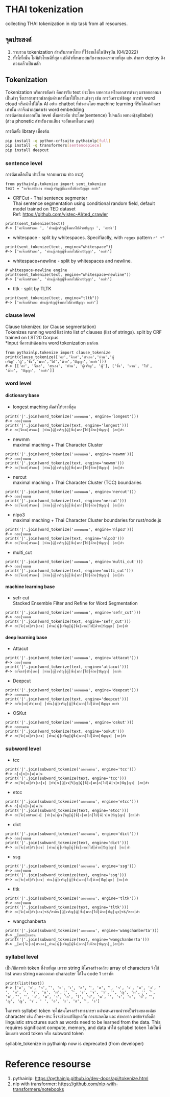 # THAI tokenization
collecting THAI tokenization in nlp task from all resourses.

## จุดประสงค์
1. รวบรวม tokenization สำหรับภาษาไทย ที่ใช้งานได้ในปัจจุบัน (04/2022)
2. ทั้งนี้ทั้งนั้น ไม่มีตัวไหนดีที่สุด แต่มีตัวที่เหมาะสมกับงานของเรามากที่สุด เช่น ถ้าการ deploy อิงความเร็วเป็นหลัก

## Tokenization
Tokenization หรือการตัดคำ คือการรับ text ประโยค บทความ หรือเอกสารต่างๆ มาซอยออกมาเป็นคำๆ ซึ่งเราสามารถนำกลุ่มคำเหล่านี้มาใช้ในงานต่างๆ เช่น การวิเคราะห์ข้อมูล การทำ word cloud หรือนำไปใช้ใน AI อย่าง chatbot ที่ทำงานโดย machine learning ที่รับได้แค่ตัวเลขเท่านั้น เราจึงนำกลุ่มคำเข้า word embedding  
การตัดคำแบ่งออกเป็น level ตั้งแต่ระดับ ประโยค(sentence) ไปจนถึง พยางค์(syllabel)  
(ส่วน phonetic สำหรับงานเสียง จะอัพเดทในอนาคต)  

การติดตั้ง library เบื้องต้น
```.bash
pip install -q python-crfsuite pythainlp[full]
pip install -q transformers[sentencepiece]
pip install deepcut
```

### sentence level
การตัดเหลือเป็น ประโยค จากบทความ ข่าว กระทู้  
```.python
from pythainlp.tokenize import sent_tokenize
text = "อะจ๊ะเอ๋ตัวเอง ท่านผู้เจริญผู้ซึ่งมากไปด้วยปัญญา อะฮ่า"
```
* CRFCut - Thai sentence segmenter  
Thai sentence segmentation using conditional random field, default model trained on TED dataset  
Ref: https://github.com/vistec-AI/ted_crawler
```.python
print(sent_tokenize(text)) 
#-> ['อะจ๊ะเอ๋ตัวเอง ', 'ท่านผู้เจริญผู้ซึ่งมากไปด้วยปัญญา ', 'อะฮ่า']
```
* whitespace - split by whitespaces. Specifiaclly, with `regex` pattern `r" +"`
```.python
print(sent_tokenize(text, engine="whitespace"))
#-> ['อะจ๊ะเอ๋ตัวเอง', 'ท่านผู้เจริญผู้ซึ่งมากไปด้วยปัญญา', 'อะฮ่า']
```
* whitespace+newline - split by whitespaces and newline.
```.python
# whitespace+newline engine
print(sent_tokenize(text, engine="whitespace+newline"))
#-> ['อะจ๊ะเอ๋ตัวเอง', 'ท่านผู้เจริญผู้ซึ่งมากไปด้วยปัญญา', 'อะฮ่า']
```
* tltk - split by TLTK
```.python
print(sent_tokenize(text, engine="tltk"))
#-> ['อะจ๊ะเอ๋ตัวเอง ท่านผู้เจริญผู้ซึ่งมากไปด้วยปัญญา อะฮ่า']
```
### clause level
Clause tokenizer. (or Clause segmentation)  
Tokenizes running word list into list of clauses (list of strings). split by CRF trained on LST20 Corpus  
*input ที่ควรเข้าต้องผ่าน word tokenization มาก่อน  
```.python
from pythainlp.tokenize import clause_tokenize
print(clause_tokenize(['อะ','จ๊ะเอ๋','ตัวเอง','ท่าน','ผู้เจริญ','ผู้','ซึ่ง','มาก','ไป','ด้วย','ปัญญา','อะฮ่า']))
#-> [['อะ', 'จ๊ะเอ๋', 'ตัวเอง', 'ท่าน', 'ผู้เจริญ', 'ผู้'], ['ซึ่ง', 'มาก', 'ไป', 'ด้วย', 'ปัญญา', 'อะฮ่า']]
```
### word level
#### dictionary base
* longest maching
ตัดคำให้ยาวที่สุด
```.python
print('|'.join(word_tokenize('ถอยหมอน', engine='longest')))
#-> ถอย|หมอน
print('|'.join(word_tokenize(text, engine='longest')))
#-> อะ|จ๊ะเอ๋|ตัวเอง| |ท่าน|ผู้|เจริญ|ผู้|ซึ่ง|มาก|ไป|ด้วย|ปัญญา| |อะ|ฮ่า
```
* newmm  
maximal maching + Thai Character Cluster
```.python
print('|'.join(word_tokenize('ถอยหมอน', engine='newmm')))
#-> ถอย|หมอน
print('|'.join(word_tokenize(text, engine='newmm')))
#-> อะ|จ๊ะเอ๋|ตัวเอง| |ท่าน|ผู้|เจริญ|ผู้|ซึ่ง|มาก|ไป|ด้วย|ปัญญา| |อะ|ฮ่า
```
* nercut  
maximal maching + Thai Character Cluster (TCC) boundaries
```.python
print('|'.join(word_tokenize('ถอยหมอน', engine='nercut')))
#-> ถอย|หมอน
print('|'.join(word_tokenize(text, engine='nercut')))
#-> อะ|จ๊ะเอ๋|ตัวเอง| |ท่าน|ผู้|เจริญ|ผู้|ซึ่ง|มาก|ไป|ด้วย|ปัญญา| |อะ|ฮ่า
```
* nlpo3  
maximal maching + Thai Character Cluster boundaries for rust/node.js
```.python
print('|'.join(word_tokenize('ถอยหมอน', engine='nlpo3')))
#-> ถอย|หมอน
print('|'.join(word_tokenize(text, engine='nlpo3')))
#-> อะ|จ๊ะเอ๋|ตัวเอง| |ท่าน|ผู้|เจริญ|ผู้|ซึ่ง|มาก|ไป|ด้วย|ปัญญา| |อะ|ฮ่า
```
* multi_cut
```.python
print('|'.join(word_tokenize('ถอยหมอน', engine='multi_cut')))
#-> ถอย|หมอน
print('|'.join(word_tokenize(text, engine='multi_cut')))
#-> อะ|จ๊ะเอ๋|ตัวเอง| |ท่าน|ผู้|เจริญ|ผู้|ซึ่ง|มาก|ไป|ด้วย|ปัญญา| |อะ|ฮ่า
```
#### machine learning base
* sefr cut  
Stacked Ensemble Filter and Refine for Word Segmentation
```.python
print('|'.join(word_tokenize('ถอยหมอน', engine='sefr_cut')))
#-> ถอย|หมอน
print('|'.join(word_tokenize(text, engine='sefr_cut')))
#-> อะ|จ๊ะ|เอ๋|ตัว|เอง| |ท่าน|ผู้|เจริญ|ผู้|ซึ่ง|มาก|ไป|ด้วย|ปัญญา| |อะ|ฮ่า
```
#### deep learning base
* Attacut
```.python
print('|'.join(word_tokenize('ถอยหมอน', engine='attacut')))
#-> ถอย|หมอน
print('|'.join(word_tokenize(text, engine='attacut')))
#-> อะจ๊ะเอ๋|ตัว|เอง| |ท่าน|ผู้|เจริญ|ผู้|ซึ่ง|มาก|ไป|ด้วย|ปัญญา| |อะฮ่า
```
* Deepcut
```.python
print('|'.join(word_tokenize('ถอยหมอน', engine='deepcut')))
#-> ถอยหมอน
print('|'.join(word_tokenize(text, engine='deepcut')))
#-> อะจ๊ะ|เอ๋|ตัว|เอง| |ท่าน|ผู้|เจริญ|ผู้|ซึ่ง|มาก|ไป|ด้วย|ปัญญา อะฮ่า
```
* OSKut
```.python
print('|'.join(word_tokenize('ถอยหมอน', engine='oskut')))
#-> ถอยหมอน
print('|'.join(word_tokenize(text, engine='oskut')))
#-> อะ|จ๊ะ|เอ๋|ตัว|เอง| |ท่าน|ผู้|เจริญ|ผู้ซึ่ง|มาก|ไป|ด้วย|ปัญญา| |อะ|ฮ่า
```
### subword level
* tcc
```.python
print('|'.join(subword_tokenize('ถอยหมอน', engine='tcc')))
#-> ถ|อ|ย|ห|ม|อ|น
print('|'.join(subword_tokenize(text, engine='tcc')))
#-> อะ|จ๊ะ|เอ๋|ตัว|เอ|ง| |ท่า|น|ผู้|เจ|ริ|ญ|ผู้|ซึ่|ง|มา|ก|ไป|ด้|ว|ย|ปัญ|ญา| |อะ|ฮ่า
```
* etcc
```.python
print('|'.join(subword_tokenize('ถอยหมอน', engine='etcc')))
#-> ถ|อ|ย|ห|ม|อ|น
print('|'.join(subword_tokenize(text, engine='etcc')))
#-> อะ|จ๊ะ|เอ๋ตัวเอ|ง| |ท่า|น|ผู้เจ|ริญ|ผู้|ซึ่|ง|มา|ก|ไป|ด้|ว|ย|ปัญ|ญา| |อะ|ฮ่า
```
* dict
```.python
print('|'.join(subword_tokenize('ถอยหมอน', engine='dict')))
#-> ถอย|หมอน
print('|'.join(subword_tokenize(text, engine='dict')))
#-> อะ|จ๊ะ|เอ๋|ตัว|เอง| |ท่าน|ผู้|เจริญ|ผู้|ซึ่ง|มาก|ไป|ด้วย|ปัญ|ญา| |อะ|ฮ่า
```
* ssg
```.python
print('|'.join(subword_tokenize('ถอยหมอน', engine='ssg')))
#-> ถอย|หมอน
print('|'.join(subword_tokenize(text, engine='ssg')))
#-> อะ|จ๊ะ|เอ๋|ตัว|เอง| ท่าน|ผู้|เจริญ|ผู้|ซึ่ง|มาก|ไป|ด้วย|ปัญ|ญา| |อะ|ฮ่า
```
* tltk
```.python
print('|'.join(subword_tokenize('ถอยหมอน', engine='tltk')))
#-> ถอย|หมอน
print('|'.join(subword_tokenize(text, engine='tltk')))
#-> อะ|จ๊ะ|เอ๋|ตัว|เอง|<s/>ท่าน|ผู้|เจริญ|ผู้|ซึ่ง|มาก|ไป|ด้วย|ปัญ|ญา|<s/>อะ|ฮ่า
```
* wangchanberta
```.python
print('|'.join(subword_tokenize('ถอยหมอน', engine='wangchanberta')))
#-> ▁|ถอย|หมอน
print('|'.join(subword_tokenize(text, engine='wangchanberta')))
#-> ▁|อะ|จ๊ะ|เอ๋|ตัวเอง|▁ท่าน|ผู้|เจริญ|ผู้ซึ่ง|มาก|ไปด้วย|ปัญญา|▁|อะ|ฮ่า
```
### syllabel level
เป็นวิธีการทำ token ที่ง่ายที่สุด เพราะ string มีโครงสร้างคล้าย array of characters จึงใช้ list ครอบ string แตกออกมา character ได้ใน code 1 บรรทัด
```.python
print(list(text))
#-> ['อ', 'ะ', 'จ', '๊', 'ะ', 'เ', 'อ', '๋', 'ต', 'ั', 'ว', 'เ', 'อ', 'ง', ' ', 'ท', '่', 'า', 'น', 'ผ', 'ู', '้', 'เ', 'จ', 'ร', 'ิ', 'ญ', 'ผ', 'ู', '้', 'ซ', 'ึ', '่', 'ง', 'ม', 'า', 'ก', 'ไ', 'ป', 'ด', '้', 'ว', 'ย', 'ป', 'ั', 'ญ', 'ญ', 'า', ' ', 'อ', 'ะ', 'ฮ', '่', 'า']
```
ในการทำ syllabel token จะไม่สนโครงสร้างทางภาษา แต่จะสนความน่าจะเป็นร่วมของแต่ละ character เช่น อักษร-สระ ซึ่งจะช่วยแก้ปัญหากับ การสะกดผิด และ คำหายาก แต่ข้อจำกัดคือ linguistic structures such as words need to be learned from the data. This requires significant compute, memory, and data ทำให้ syllabel token ไม่เป็นที่นิยมเท่า word token หรือ subword token
  
syllable_tokenize in pythainlp now is deprecated (from developer)  

# Reference resourse
1. pythainlp: https://pythainlp.github.io/dev-docs/api/tokenize.html
2. nlp with transformer: https://github.com/nlp-with-transformers/notebooks
